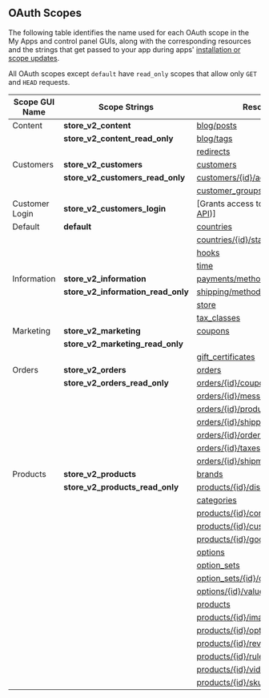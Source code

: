 ## <span class="jumptarget"> <a name="scopes"></a> OAuth Scopes </span>

The following table identifies the name used for each OAuth scope in the My Apps and control panel GUIs, along with the corresponding resources and the strings that get passed to your app during apps' [installation or scope updates](/api/v2/#installation).

All OAuth scopes except `default` have `read_only` scopes that allow only `GET` and `HEAD` requests.

| Scope GUI Name | Scope Strings | Resources |
| --- | --- | --- |
| Content | **store_v2_content** |[blog/posts](/api/stores/v2/blog/posts)|
||**store_v2_content_read_only** |[blog/tags](/api/stores/v2/blog/tags)|
|||[redirects](/api/stores/v2/redirects)|
| Customers | **store_v2_customers**|[customers](/api/stores/v2/customers)|
||**store_v2_customers_read_only** | [customers/{id}/addresses](/api/stores/v2/customers/addresses)|
|||[customer_groups](/api/stores/v2/customer_groups) |
|Customer Login |**store_v2_customers_login** | [Grants access to [Customer Login API](/api/v2/#customer-storefront-login))] |
| Default | **default** | [countries](/api/stores/v2/countries)|
|||[countries/{id}/states](/api/stores/v2/countries/states)|
|||[hooks](/api/stores/v2/webhooks)
|||[time](/api/stores/v2/time) |
| Information | **store_v2_information**|[payments/methods](/api/stores/v2/payments/methods)
||**store_v2_information_read_only** | [shipping/methods](/api/stores/v2/shipping/methods)
|||[store](/api/stores/v2/store_information)
|||[tax_classes](/api/stores/v2/tax_classes) |
| Marketing | **store_v2_marketing**|[coupons](/api/stores/v2/coupons) |
||**store_v2_marketing_read_only** | |
| | | [gift_certificates](/api/stores/v2/gift_certificates)|
| Orders | **store_v2_orders**| [orders](/api/stores/v2/orders) |
||**store_v2_orders_read_only** | [orders/{id}/coupons](/api/stores/v2/orders/coupons)|
|||[orders/{id}/messages](/api/stores/v2/orders/messages) |
|||[orders/{id}/products](/api/stores/v2/orders/products) |
|||[orders/{id}/shipping_addresses](/api/stores/v2/orders/shipping_addresses) |
|||[orders/{id}/order_statuses](/api/stores/v2/order_statuses) |
|||[orders/{id}/taxes](/api/stores/v2/orders/taxes) |
|||[orders/{id}/shipments](/api/stores/v2/orders/shipments) |
| Products | **store_v2_products**|[brands](/api/stores/v2/brands) |
||**store_v2_products_read_only** | [products/{id}/discount_rules](/api/stores/v2/products/discount_rules) |
|||[categories](/api/stores/v2/categories) |
|||[products/{id}/configurable_fields](/api/stores/v2/products/configurable_fields) |
|||[products/{id}/custom_fields](/api/stores/v2/products/custom_fields) |
|||[products/{id}/googleproductsearch](/api/stores/v2/products/googleproductsearch) |
|||[options](/api/v2/products/#product-options) |
|||[option_sets](/api/v2/products/#option-sets) |
|||[option_sets/{id}/options](/api/v2/products/#option-sets-options) |
|||[options/{id}/values](/api/v2/products/#product-option-values) |
|||[products](/api/v2/products) |
|||[products/{id}/images](/api/v2/products/#product-images) |
|||[products/{id}/options](/api/v2/products/#product-options) |
|||[products/{id}/reviews](/api/v2/products/#product-reviews) |
|||[products/{id}/rules](/api/v2/products/#product-rules) |
|||[products/{id}/videos](/api/v2/products/#products-videos) |
|||[products/{id}/skus](/api/v2/products/#product-skus) |
